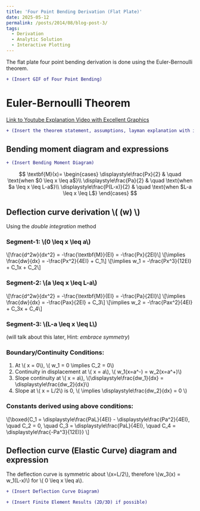 ```yaml
---
title: 'Four Point Bending Derivation (Flat Plate)'
date: 2025-05-12
permalink: /posts/2014/08/blog-post-3/
tags:
  - Derivation
  - Analytic Solution
  - Interactive Plotting
---
```


The flat plate four point bending derivation is done using the Euler-Bernoulli theorem.
```diff
+ (Insert GIF of Four Point Bending)
```


# Euler-Bernoulli Theorem
[Link to Youtube Explanation Video with Excellent Graphics](https://youtu.be/MvBqCeZllpQ?si=wIoeBhctpT_CgoCR)
```diff
+ (Insert the theorem statement, assumptions, layman explanation with images)
```

## Bending moment diagram and expressions
```diff
+ (Insert Bending Moment Diagram)
```
$$
\textbf{M}(x)=
\begin{cases}
\displaystyle\frac{Px}{2} & \quad \text{when $0 \leq x \leq a$}\\ 
\displaystyle\frac{Pa}{2} & \quad \text{when $a \leq x \leq L-a$}\\
\displaystyle\frac{P(L-x)}{2} & \quad \text{when $L-a \leq x \leq L$}
\end{cases}
$$

## Deflection curve derivation \\( (w) \\)
Using the *double integration* method

### Segment-1: \\(0 \leq x \leq a\\)
\\[\frac{d^2w}{dx^2} = -\frac{\textbf{M}}{EI} = -\frac{Px}{2EI}\\]
\\[\implies \frac{dw}{dx} = -\frac{Px^2}{4EI} + C_1\\]
\\[\implies w_1 = -\frac{Px^3}{12EI} + C_1x + C_2\\]

### Segment-2: \\(a \leq x \leq L-a\\)
\\[\frac{d^2w}{dx^2} = -\frac{\textbf{M}}{EI} = -\frac{Pa}{2EI}\\]
\\[\implies \frac{dw}{dx} = -\frac{Pax}{2EI} + C_3\\]
\\[\implies w_2 = -\frac{Pax^2}{4EI} + C_3x + C_4\\]

### Segment-3: \\(L-a \leq x \leq L\\)
(will talk about this later, Hint: *embrace symmetry*)

### Boundary/Continuity Conditions:
1. At \\( x = 0\\), \\( w_1 = 0 \implies C_2 = 0\\)
2. Continuity in displacement at \\( x = a\\), \\( w_1(x=a^-) = w_2(x=a^+)\\)
3. Slope continuity at \\( x = a\\), \\(\displaystyle\frac{dw_1}{dx} = \displaystyle\frac{dw_2}{dx}\\)
4. Slope at \\( x = L/2\\) is 0, \\( \implies \displaystyle\frac{dw_2}{dx} = 0 \\)

### Constants derived using above conditions:
\\[\boxed{C_1 = \displaystyle\frac{PaL}{4EI} - \displaystyle\frac{Pa^2}{4EI}, \quad C_2 = 0, \quad C_3 = \displaystyle\frac{PaL}{4EI}, \quad C_4  = \displaystyle\frac{-Pa^3}{12EI}} \\]


Deflection curve (Elastic Curve) diagram and expression
------
The deflection curve is symmetric about \\(x=L/2\\), therefore \\(w_3(x) = w_1(L-x)\\) for \\( 0 \leq x \leq a\\).
```diff
+ (Insert Deflection Curve Diagram)
```
```diff
+ (Insert Finite Element Results (2D/3D) if possible)
```
